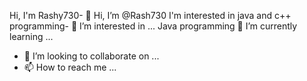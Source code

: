 Hi, I'm Rashy730- 👋 Hi, I’m @Rash730
I'm interested in java and c++ programming- 👀 I’m interested in ...
Java programming  🌱 I’m currently learning ...
- 💞️ I’m looking to collaborate on ...
- 📫 How to reach me ...

<!---
Rash730/Rash730 is a ✨ special ✨ repository because its `README.md` (this file) appears on your GitHub profile.
You can click the Preview link to take a look at your changes.
--->
